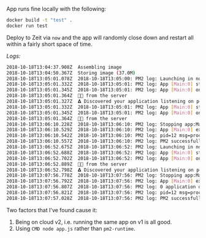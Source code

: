 App runs fine locally with the following:

```sh
docker build -t "test" .
docker run test
```

Deploy to Zeit via `now` and the app will randomly close down and restart all within a fairly short space of time.

_Logs:_

```sh
2018-10-18T13:04:37.908Z  Assembling image
2018-10-18T13:04:50.367Z  Storing image (37.0M)
2018-10-18T13:05:01.078Z  2018-10-18T13:05:00: PM2 log: Launching in no daemon mode
2018-10-18T13:05:01.332Z  2018-10-18T13:05:01: PM2 log: App [Main:0] starting in -fork mode-
2018-10-18T13:05:01.345Z  2018-10-18T13:05:01: PM2 log: App [Main:0] online
2018-10-18T13:05:01.364Z  👋🏻 from the server
2018-10-18T13:05:01.327Z  𝚫 Discovered your application listening on port 4000
2018-10-18T13:05:01.332Z  2018-10-18T13:05:01: PM2 log: App [Main:0] starting in -fork mode-
2018-10-18T13:05:01.345Z  2018-10-18T13:05:01: PM2 log: App [Main:0] online
2018-10-18T13:05:01.364Z  👋🏻 from the server
2018-10-18T13:06:10.228Z  2018-10-18T13:06:10: PM2 log: Stopping app:Main id:0
2018-10-18T13:06:10.529Z  2018-10-18T13:06:10: PM2 log: App [Main:0] exited with code [0] via signal [SIGINT]
2018-10-18T13:06:10.542Z  2018-10-18T13:06:10: PM2 log: pid=12 msg=process killed
2018-10-18T13:06:10.557Z  2018-10-18T13:06:10: PM2 log: PM2 successfully stopped
2018-10-18T13:06:52.675Z  2018-10-18T13:06:52: PM2 log: Launching in no daemon mode
2018-10-18T13:06:52.688Z  2018-10-18T13:06:52: PM2 log: App [Main:0] starting in -fork mode-
2018-10-18T13:06:52.702Z  2018-10-18T13:06:52: PM2 log: App [Main:0] online
2018-10-18T13:06:52.889Z  👋🏻 from the server
2018-10-18T13:06:52.798Z  𝚫 Discovered your application listening on port 4000
2018-10-18T13:07:56.778Z  2018-10-18T13:07:56: PM2 log: Stopping app:Main id:0
2018-10-18T13:07:56.792Z  2018-10-18T13:07:56: PM2 log: App [Main:0] exited with code [0] via signal [SIGINT]
2018-10-18T13:07:56.807Z  2018-10-18T13:07:56: PM2 log: 0 application online, retry = 3
2018-10-18T13:07:56.821Z  2018-10-18T13:07:56: PM2 log: pid=12 msg=process killed
2018-10-18T13:07:57.028Z  2018-10-18T13:07:56: PM2 log: PM2 successfully stopped
```

Two factors that I've found cause it:

1. Being on cloud v2, i.e. running the same app on v1 is all good.
2. Using `CMD node app.js` rather than `pm2-runtime`.
